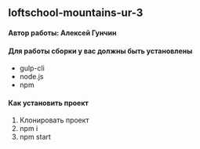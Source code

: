 ## loftschool-mountains-ur-3

#### Автор работы: Алексей Гунчин 

#### Для работы сборки у вас должны быть установлены
* gulp-cli
* node.js
* npm

#### Как установить проект
1. Клонировать проект
2. npm i
3. npm start